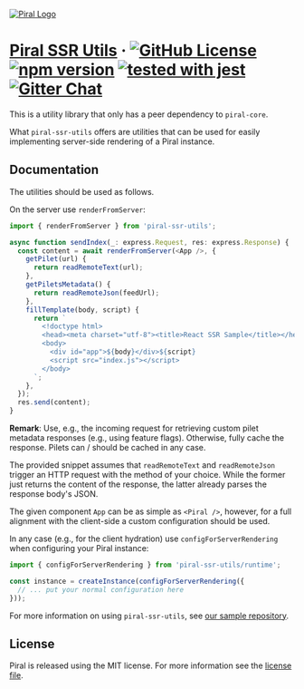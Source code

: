 [![Piral Logo](https://github.com/smapiot/piral/raw/master/docs/assets/logo.png)](https://piral.io)

# [Piral SSR Utils](https://piral.io) &middot; [![GitHub License](https://img.shields.io/badge/license-MIT-blue.svg)](https://github.com/smapiot/piral/blob/master/LICENSE) [![npm version](https://img.shields.io/npm/v/piral-ssr-utils.svg?style=flat)](https://www.npmjs.com/package/piral-search) [![tested with jest](https://img.shields.io/badge/tested_with-jest-99424f.svg)](https://jestjs.io) [![Gitter Chat](https://badges.gitter.im/gitterHQ/gitter.png)](https://gitter.im/piral-io/community)

This is a utility library that only has a peer dependency to `piral-core`.

What `piral-ssr-utils` offers are utilities that can be used for easily implementing server-side rendering of a Piral instance.

## Documentation

The utilities should be used as follows.

On the server use `renderFromServer`:

```ts
import { renderFromServer } from 'piral-ssr-utils';

async function sendIndex(_: express.Request, res: express.Response) {
  const content = await renderFromServer(<App />, {
    getPilet(url) {
      return readRemoteText(url);
    },
    getPiletsMetadata() {
      return readRemoteJson(feedUrl);
    },
    fillTemplate(body, script) {
      return `
        <!doctype html>
        <head><meta charset="utf-8"><title>React SSR Sample</title></head>
        <body>
          <div id="app">${body}</div>${script}
          <script src="index.js"></script>
        </body>
      `;
    },
  });
  res.send(content);
}
```

**Remark**: Use, e.g., the incoming request for retrieving custom pilet metadata responses (e.g., using feature flags). Otherwise, fully cache the response. Pilets can / should be cached in any case.

The provided snippet assumes that `readRemoteText` and `readRemoteJson` trigger an HTTP request with the method of your choice. While the former just returns the content of the response, the latter already parses the response body's JSON.

The given component `App` can be as simple as `<Piral />`, however, for a full alignment with the client-side a custom configuration should be used.

In any case (e.g., for the client hydration) use `configForServerRendering` when configuring your Piral instance:

```ts
import { configForServerRendering } from 'piral-ssr-utils/runtime';

const instance = createInstance(configForServerRendering({
  // ... put your normal configuration here
}));
```

For more information on using `piral-ssr-utils`, see [our sample repository](https://github.com/smapiot/sample-piral-ssr).

## License

Piral is released using the MIT license. For more information see the [license file](./LICENSE).
